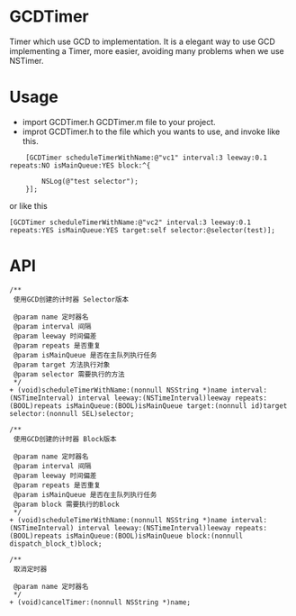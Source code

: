 # GCDTimer
Timer  which use GCD to implementation.
It is a elegant way to use GCD implementing a Timer, more easier, avoiding many problems when we use NSTimer.

# Usage
- import GCDTimer.h GCDTimer.m file to your project.
- improt GCDTimer.h to the file which you wants to use, and invoke like this.

```
    [GCDTimer scheduleTimerWithName:@"vc1" interval:3 leeway:0.1 repeats:NO isMainQueue:YES block:^{

        NSLog(@"test selector");
    }];
```

or like this 

```
[GCDTimer scheduleTimerWithName:@"vc2" interval:3 leeway:0.1 repeats:YES isMainQueue:YES target:self selector:@selector(test)];
```

# API 

```
/**
 使用GCD创建的计时器 Selector版本

 @param name 定时器名
 @param interval 间隔
 @param leeway 时间偏差
 @param repeats 是否重复
 @param isMainQueue 是否在主队列执行任务
 @param target 方法执行对象
 @param selector 需要执行的方法
 */
+ (void)scheduleTimerWithName:(nonnull NSString *)name interval:(NSTimeInterval) interval leeway:(NSTimeInterval)leeway repeats:(BOOL)repeats isMainQueue:(BOOL)isMainQueue target:(nonnull id)target selector:(nonnull SEL)selector;

/**
 使用GCD创建的计时器 Block版本

 @param name 定时器名
 @param interval 间隔
 @param leeway 时间偏差
 @param repeats 是否重复
 @param isMainQueue 是否在主队列执行任务
 @param block 需要执行的Block
 */
+ (void)scheduleTimerWithName:(nonnull NSString *)name interval:(NSTimeInterval) interval leeway:(NSTimeInterval)leeway repeats:(BOOL)repeats isMainQueue:(BOOL)isMainQueue block:(nonnull dispatch_block_t)block;

/**
 取消定时器

 @param name 定时器名
 */
+ (void)cancelTimer:(nonnull NSString *)name;

```
